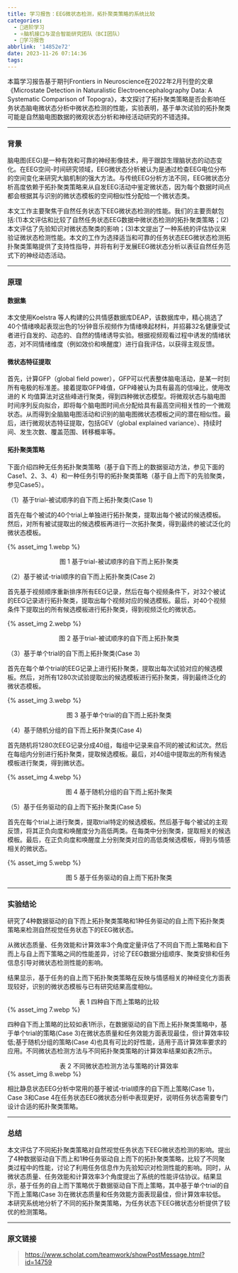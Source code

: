 ```yaml
---
title: 学习报告：EEG微状态检测，拓扑聚类策略的系统比较
categories:
  - 🌙进阶学习
  - ⭐脑机接口与混合智能研究团队（BCI团队）
  - 💫学习报告
abbrlink: '14852e72'
date: 2023-11-26 07:14:36
tags:
---
```


本篇学习报告基于期刊Frontiers in Neuroscience在2022年2月刊登的文章《Microstate Detection in Naturalistic Electroencephalography Data: A Systematic Comparison of Topogra》，本文探讨了拓扑聚类策略是否会影响任务状态脑电微状态分析中微状态检测的性能，实验表明，基于单次试验的拓扑聚类可能是自然脑电图数据的微观状态分析和神经活动研究的不错选择。

<!--more-->

***

### 背景

脑电图(EEG)是一种有效和可靠的神经影像技术，用于跟踪生理脑状态的动态变化。在EEG空间-时间研究领域，EEG微状态分析被认为是通过检查EEG电位分布的空间变化来研究大脑机制的强大方法。与传统EEG分析方法不同，EEG微状态分析高度依赖于拓扑聚类策略来从自发EEG活动中鉴定微状态，因为每个数据时间点都会根据其与识别的微状态模板的空间相似性分配给一个微状态类。

本文工作主要聚焦于自然任务状态下EEG微状态检测的性能。我们的主要贡献包括:(1)本文评估和比较了自然任务状态EEG数据中微状态检测的拓扑聚类策略；(2)本文评估了先验知识对微状态聚类的影响；(3)本文提出了一种系统的评估协议来验证微状态检测性能。本文的工作为选择适当和可靠的任务状态EEG微状态检测拓扑聚类策略提供了支持性指导，并将有利于发展EEG微状态分析以表征自然任务范式下的神经动态活动。

***

### 原理

#### 数据集

本文使用Koelstra 等人构建的公共情感数据库DEAP，该数据库中，精心挑选了40个情绪唤起表现出色的1分钟音乐视频作为情绪唤起材料，并招募32名健康受试者进行自发的、动态的、自然的情绪诱导实验。根据视频观看过程中诱发的情绪状态，对不同情绪维度（例如效价和唤醒度）进行自我评估，以获得主观反馈。

#### 微状态特征提取

首先，计算GFP（global field power），GFP可以代表整体脑电活动，是某一时刻所有电极的标准差。接着提取GFP峰值，GFP峰被认为具有最高的信噪比，使用改进的 K 均值算法对这些峰进行聚类，得到四种微状态模型。将微观状态与脑电图时间序列反向拟合，即将每个脑电图时间点分配给具有最高空间相关性的一个微观状态。从而得到全脑脑电图活动和识别的脑电图微状态模板之间的潜在相似性。最后，进行微观状态特征提取，包括GEV（global explained variance）、持续时间、发生次数、覆盖范围、转移概率等。

#### 拓扑聚类策略

下面介绍四种无任务拓扑聚类策略（基于自下而上的数据驱动方法，参见下面的Case1、2、3、4）和一种任务引导的拓扑聚类策略（基于自上而下的先验聚类，参见Case5）。

（1）基于trial-被试顺序的自下而上拓扑聚类(Case 1)

首先在每个被试的40个trial上单独进行拓扑聚类，提取出每个被试的候选模板。然后，对所有被试提取出的候选模板再进行一次拓扑聚类，得到最终的被试泛化的微状态模板。

{% asset_img 1.webp %}
<div align='center'>图 1 基于trial-被试顺序的自下而上拓扑聚类</div>

（2）基于被试-trial顺序的自下而上拓扑聚类(Case 2)

首先基于视频顺序重新排序所有EEG记录，然后在每个视频条件下，对32个被试的EEG记录进行拓扑聚类，提取出每个视频对应的候选模板。最后，对40个视频条件下提取出的所有候选模板进行拓扑聚类，得到视频泛化的微状态。

{% asset_img 2.webp %}
<div align='center'>图 2 基于trial-被试顺序的自下而上拓扑聚类</div>

（3）基于单个trial的自下而上拓扑聚类(Case 3)

首先在每个单个trial的EEG记录上进行拓扑聚类，提取出每次试验对应的候选模板。然后，对所有1280次试验提取出的候选模板进行拓扑聚类，得到最终泛化的微状态模板。

{% asset_img 3.webp %}
<div align='center'>图 3 基于单个trial的自下而上拓扑聚类</div>

（4）基于随机分组的自下而上拓扑聚类(Case 4)

首先随机将1280次EEG记录分成40组，每组中记录来自不同的被试和试次。然后在每组内分别进行拓扑聚类，提取候选模板。最后，对40组中提取出的所有候选模板进行聚类，得到微状态。

{% asset_img 4.webp %}
<div align='center'>图 4 基于随机分组的自下而上拓扑聚类</div>

（5）基于任务驱动的自上而下拓扑聚类(Case 5)

首先在每个trial上进行聚类，提取trial特定的候选模板。然后基于每个被试的主观反馈，将其正负向度和唤醒度分为高低两类。在每类中分别聚类，提取相关的候选模板。最后，在正负向度和唤醒度上分别聚类对应的高低类候选模板，得到与情感相关的微状态。

{% asset_img 5.webp %}
<div align='center'>图 5 基于任务驱动的自上而下拓扑聚类</div>

***

### 实验结论

研究了4种数据驱动的自下而上拓扑聚类策略和1种任务驱动的自上而下拓扑聚类策略来检测自然视觉任务状态下的EEG微状态。

从微状态质量、任务效能和计算效率3个角度定量评估了不同自下而上策略和自下而上与自上而下策略之间的性能差异，讨论了EEG数据分组顺序、聚类安排和任务信息引导对微状态检测性能的影响。

结果显示，基于任务的自上而下拓扑聚类策略在反映与情感相关的神经变化方面表现较好，识别的微状态模板与已有研究结果高度相似。

<div align='center'>表 1 四种自下而上策略的比较</div>
{% asset_img 7.webp %}

四种自下而上策略的比较如表1所示，在数据驱动的自下而上拓扑聚类策略中，基于单个trial的策略(Case 3)在微状态质量和任务效能方面表现最佳，但计算效率较低;基于随机分组的策略(Case 4)也具有可比的好性能，适用于高计算效率要求的应用。不同微状态检测方法与不同拓扑聚类策略的计算效率结果如表2所示。

<div align='center'>表 2 不同微状态检测方法与策略的计算效率</div>
{% asset_img 8.webp %}

相比静息状态EEG分析中常用的基于被试-trial顺序的自下而上策略(Case 1)，Case 3和Case 4在任务状态EEG微状态分析中表现更好，说明任务状态需要专门设计合适的拓扑聚类策略。

***

### 总结

本文评估了不同拓扑聚类策略对自然视觉任务状态下EEG微状态检测的影响。提出了4种数据驱动自下而上和1种任务驱动自上而下的拓扑聚类策略，比较了不同聚类过程中的性能，讨论了利用任务信息作为先验知识对检测性能的影响。同时，从微状态质量、任务效能和计算效率3个角度提出了系统的性能评估协议。结果显示，基于任务的自上而下策略优于数据驱动自下而上策略，其中基于单个trial的自下而上策略(Case 3)在微状态质量和任务效能方面表现最佳，但计算效率较低。本研究系统地分析了不同的拓扑聚类策略，为任务状态下EEG微状态分析提供了较优的检测策略。

***

### 原文链接

> <https://www.scholat.com/teamwork/showPostMessage.html?id=14759>
